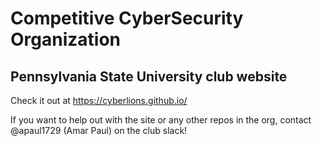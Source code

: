 # Competitive CyberSecurity Organization
## Pennsylvania State University club website

Check it out at https://cyberlions.github.io/

If you want to help out with the site or any other repos in the org, contact @apaul1729 (Amar Paul) on the club slack!

